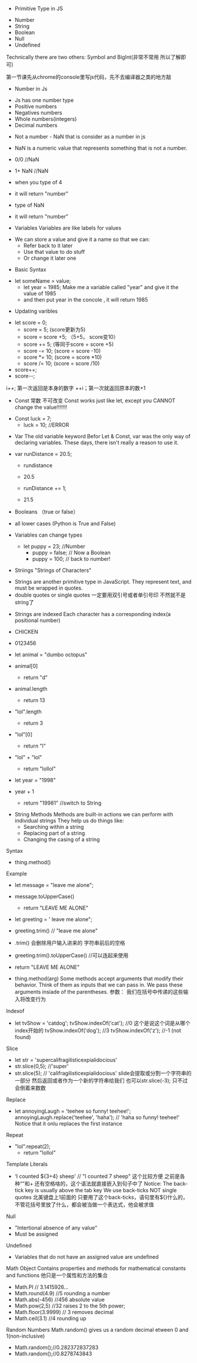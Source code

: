 * Primitive Type in JS
- Number
- String
- Boolean
- Null
- Undefined

Technically there are two others: Symbol and BigInt(非常不常用 所以了解即可)

第一节课先从chrome的console里写js代码，先不去编译器之类的地方敲

* Number in Js
- Js has one number type
- Positive numbers
- Negatives numbers
- Whole numbers(integers)
- Decimal numbers

<!-- operation in js + - * / % ** -->

* Not a number - NaN that is consider as a number in js
- NaN is a numeric value that represents something that is not a number.
- 0/0 //NaN
- 1+ NaN //NaN

- when you type of 4
- it will return "number"

- type of NaN
- it will return "number"

* Variables
Variables are like labels for values
- We can store a value and give it a name so that we can:
    - Refer back to it later
    - Use that value to do stuff
    - Or change it later one

* Basic Syntax
- let someName = value;
    - let year = 1985; Make me a variable called "year" and give it the value of 1985
    - and then put year in the concole , it will return 1985

* Updating varibles
- let score = 0;
    - score = 5; (score更新为5)
    - score = score +5; （5+5， score变10）
    - score += 5; (等同于score = score +5)
    - score -= 10; (score = score -10)
    - score *= 10; (score = score *10)
    - score /= 10; (score = score /10)
- score++;
- score--;

i++; 第一次返回是本身的数字
++i；第一次就返回原本的数+1


* Const 常数 不可改变
Const works just like let, except you CANNOT change the value!!!!!!!
- Const luck = 7;
    - luck = 10; //ERROR

* Var
The old variable keyword
Befor Let & Const, var was the only way of declaring variables.
These days, there isn't really a reason to use it.
- var runDistance =  20.5;
    - rundistance
    - 20.5

    - runDistance += 1;
    - 21.5

* Booleans （true or false）
- all lower cases (Python is True and False)

* Variables can change types
    - let puppy = 23; //Number
        - puppy = false; // Now a Boolean
        - puppy = 100; // back to number!

* Striings
"Strings of Characters"
- Strings are another primitive type in JavaScript. They represent text, and must be wrapped in quotes.
- double quotes or single quotes 一定要用双引号或者单引号印 不然就不是string了

* Strings are indexed
Each character has a corresponding index(a positional number)
- CHICKEN
- 0123456

- let animal = "dumbo octopus"
- animal[0]
    - return "d"
- animal.length
    - return 13

- "lol".length
    - return 3

- "lol"[0]
    - return "l"

- "lol" + "lol"
    - return "lollol"

- let year = "1998"
- year + 1
    - return "19981" //switch to String

* String Methods
Methods are built-in actions we can perform with individual strings
 They help us do things like:
    - Searching within a string
    - Replacing part of a string
    - Changing the casing of a string

Syntax
- thing.method()

Example
- let message = "leave me alone";
- message.toUpperCase()
    - return "LEAVE ME ALONE"

- let greeting = '      leave me alone";
- greeting.trim() // "leave me alone"
- .trim() 会删除用户输入进来的 字符串前后的空格

- greeting.trim().toUpperCase() //可以连起来使用
- return "LEAVE ME ALONE"

- thing.method(arg) 
Some methods accept arguments that modify their behavior. Think of them as inputs that we can pass in.
We pass these arguments insiade of the parentheses.
参数： 我们在括号中传递的这些输入将改变行为

Indexof
- let tvShow = 'catdog';
tvShow.indexOf('cat'); //0 这个是说这个词是从哪个index开始的
tvShow.indexOf('dog'); //3
tvShow.indexOf('z'); //-1 (not found)

Slice
- let str = 'supercalifragilisticexpialidocious'
- str.slice(0,5); //'super'
- str.slice(5); // 'califragilisticexpialidocious'
slide会提取或分割一个字符串的一部分 然后返回或者作为一个新的字符串给我们
也可以str.slice(-3); 只不过会倒着来数数

Replace
- let annoyingLaugh = 'teehee so funny! teehee!';
annoyingLaugh.replace('teehee', 'haha'); // 'haha so funny! teehee!'
Notice that it onlu replaces the first instance

Repeat
- "lol".repeat(2);
    - return "lollol"

Template Literals
- ‘I counted ${3+4} sheep' // "I counted 7 sheep"
这个比较方便 之前是各种“”和+ 还有空格啥的，这个语法就直接嵌入到句子中了
Notice: The back-tick key is usually above the tab key
We use back-ticks NOT single quotes
北美键盘上1前面的
只要用了这个back-ticks，语句里有${}什么的，不管花括号里放了什么，都会被当做一个表达式，他会被求值

Null
- "Intertional absence of any value"
- Must be assigned

Undefined
- Variables that do not have an assigned value are undefined

Math Object
Contains properties and methods for mathematical constants and functions
他只是一个属性和方法的集合
- Math.PI // 3.1415926...
- Math.round(4.9) //5 rounding a number
- Math.abs(-456) //456 absolute value
- Math.pow(2,5) //32 raises 2 to the 5th power;
- Math.floor(3.9999) // 3 removes decimal
- Math.ceil(3.1) //4 rounding up

Random Numbers
Math.random() gives us a random decimal etween 0 and 1(non-inclusive)
- Math.random();//0.282372837283
- Math.random();//0.8278743843





























